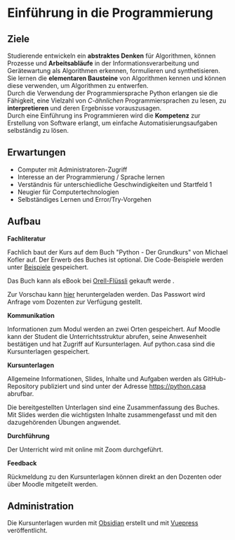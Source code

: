 # Einführung in die Programmierung

## Ziele

Studierende entwickeln ein **abstraktes Denken** für Algorithmen, können Prozesse und **Arbeitsabläufe** in der Informationsverarbeitung und Gerätewartung als Algorithmen erkennen, formulieren und synthetisieren.  
Sie lernen die **elementaren Bausteine** von Algorithmen kennen und können diese verwenden, um Algorithmen zu entwerfen.  
Durch die Verwendung der Programmiersprache Python erlangen sie die Fähigkeit, eine Vielzahl von *C-ähnlichen* Programmiersprachen zu lesen, zu
**interpretieren** und deren Ergebnisse vorauszusagen.  
Durch eine Einführung ins Programmieren wird die **Kompetenz** zur Erstellung von Software erlangt, um einfache Automatisierungsaufgaben selbständig zu lösen.

## Erwartungen

* Computer mit Administratoren-Zugriff
* Interesse an der Programmierung / Sprache lernen
* Verständnis für unterschiedliche Geschwindigkeiten und Startfeld 1
* Neugier für Computertechnologien
* Selbständiges Lernen und Error/Try-Vorgehen

## Aufbau

**Fachliteratur**

Fachlich baut der Kurs auf dem Buch "Python - Der Grundkurs" von Michael Kofler auf.  Der Erwerb des Buches ist optional. Die Code-Beispiele werden unter [Beispiele](examples/readme.md) gespeichert.

Das Buch kann als eBook bei [Orell-Flüssli](https://www.orellfuessli.ch/shop/home/artikeldetails/ID128412897.html) gekauft werde .

Zur Vorschau kann [hier](https://janikv.cloud/s/x362ERYZp6kL3Gb) heruntergeladen werden. Das Passwort wird Anfrage vom Dozenten zur Verfügung gestellt.

**Kommunikation**

Informationen zum Modul werden an zwei Orten gespeichert. Auf Moodle kann der Student die Unterrichtsstruktur abrufen, seine Anwesenheit bestätigen und hat Zugriff auf Kursunterlagen. Auf python.casa sind die Kursunterlagen gespeichert.

**Kursunterlagen**

Allgemeine Informationen, Slides, Inhalte und Aufgaben werden als GitHub-Repository publiziert und sind unter der Adresse <https://python.casa> abrufbar.

Die bereitgestellten Unterlagen sind eine Zusammenfassung des Buches. Mit Slides werden die wichtigsten Inhalte zusammengefasst und mit den dazugehörenden Übungen angwendet.

**Durchführung**

Der Unterricht wird mit online mit Zoom durchgeführt.

**Feedback**

Rückmeldung zu den Kursunterlagen können direkt an den Dozenten oder über Moodle mitgeteilt werden.

## Administration

Die Kursunterlagen wurden mit [Obsidian](https://obsidian.md/) erstellt und mit [Vuepress](https://vuepress.vuejs.org/) veröffentlicht.